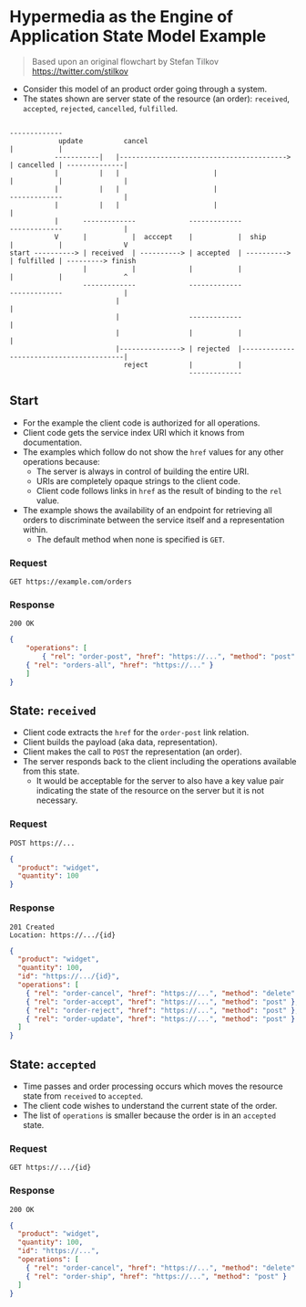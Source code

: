 # Hypermedia as the Engine of Application State Model Example

> Based upon an original flowchart by Stefan Tilkov https://twitter.com/stilkov

* Consider this model of an product order going through a system.
* The states shown are server state of the resource (an order): `received`, `accepted`, `rejected`, `cancelled`, `fulfilled`.

```
                                                                      -------------
            update          cancel                                    |           |
           -----------|   |-----------------------------------------> | cancelled | --------------|
           |          |   |                       |                   |           |               |
           |          |   |                       |                   -------------               |
           |          |   |                       |                                               |
           |      -------------             -------------             -------------               |
           V      |           |  acccept    |           |  ship       |           |               V
start ----------> | received  | ----------> | accepted  | ----------> | fulfilled | ---------> finish
                  |           |             |           |             |           |               ^
                  -------------             -------------             -------------               |
                          |                                                                       |
                          |                 -------------                                         |
                          |                 |           |                                         |
                          |---------------> | rejected  |-----------------------------------------|
                            reject          |           |
                                            -------------
```

## Start

* For the example the client code is authorized for all operations.
* Client code gets the service index URI which it knows from documentation.
* The examples which follow do not show the `href` values for any other operations because:
  * The server is always in control of building the entire URI.
  * URIs are completely opaque strings to the client code.
  * Client code follows links in `href` as the result of binding to the `rel` value.
* The example shows the availability of an endpoint for retrieving all orders to discriminate between the service itself and a representation within.
  * The default method when none is specified is `GET`.

### Request

`GET https://example.com/orders`

### Response

```
200 OK
```

```json
{
	"operations": [
		{ "rel": "order-post", "href": "https://...", "method": "post" },
    { "rel": "orders-all", "href": "https://..." }
	]
}
```

## State: `received`

* Client code extracts the `href` for the `order-post` link relation.
* Client builds the payload (aka data, representation).
* Client makes the call to `POST` the representation (an order).
* The server responds back to the client including the operations available from this state.
  * It would be acceptable for the server to also have a key value pair indicating the state of the resource on the server but it is not necessary.

### Request

`POST https://...`

```json
{
  "product": "widget",
  "quantity": 100
}
```

### Response

```
201 Created
Location: https://.../{id}
```

```json
{
  "product": "widget",
  "quantity": 100,
  "id": "https://.../{id}",
  "operations": [
    { "rel": "order-cancel", "href": "https://...", "method": "delete" },
    { "rel": "order-accept", "href": "https://...", "method": "post" },
    { "rel": "order-reject", "href": "https://...", "method": "post" },
    { "rel": "order-update", "href": "https://...", "method": "post" }
  ]
}
```

## State: `accepted`

* Time passes and order processing occurs which moves the resource state from `received` to `accepted`.
* The client code wishes to understand the current state of the order.
* The list of `operations` is smaller because the order is in an `accepted` state.

### Request

`GET https://.../{id}`

### Response

```
200 OK
```

```json
{
  "product": "widget",
  "quantity": 100,
  "id": "https://...",
  "operations": [
    { "rel": "order-cancel", "href": "https://...", "method": "delete" },
    { "rel": "order-ship", "href": "https://...", "method": "post" }
  ]
}
```
